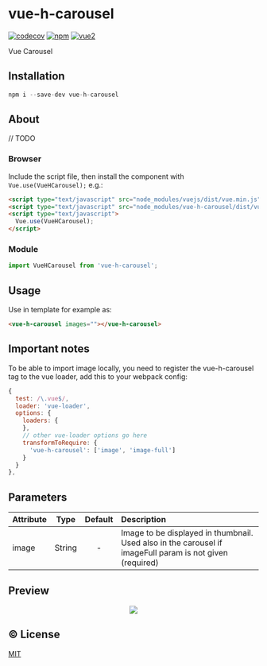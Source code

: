 # vue-h-carousel


[![codecov](https://codecov.io/gh/bliblidotcom/vue-h-carousel/branch/master/graph/badge.svg)](https://codecov.io/gh/bliblidotcom/vue-h-carousel)
[![npm](https://img.shields.io/npm/v/vue-h-carousel.svg)](https://www.npmjs.com/package/vue-h-carousel)
[![vue2](https://img.shields.io/badge/vue-2.x-brightgreen.svg)](https://vuejs.org/)

Vue Carousel

## Installation

```js
npm i --save-dev vue-h-carousel
```

## About
// TODO

### Browser

Include the script file, then install the component with `Vue.use(VueHCarousel);` e.g.:

```html
<script type="text/javascript" src="node_modules/vuejs/dist/vue.min.js"></script>
<script type="text/javascript" src="node_modules/vue-h-carousel/dist/vue-h-carousel.min.js"></script>
<script type="text/javascript">
  Vue.use(VueHCarousel);
</script>
```

### Module

```js
import VueHCarousel from 'vue-h-carousel';
```

## Usage

Use in template for example as:

```html
<vue-h-carousel images=""></vue-h-carousel>
```

## Important notes

To be able to import image locally, you need to register the vue-h-carousel tag to the vue loader, add this to your
webpack config:

``` js
{
  test: /\.vue$/,
  loader: 'vue-loader',
  options: {
    loaders: {
    },
    // other vue-loader options go here
    transformToRequire: {
      'vue-h-carousel': ['image', 'image-full']
    }
  }
},
```

## Parameters

| Attribute        | Type                                            | Default              | Description      |
| :---             | :---:                                           | :---:                | :---             |
| image            | String | - | Image to be displayed in thumbnail. Used also in the carousel if imageFull param is not given (required) |

## Preview

<p align="center">
  <img src="https://raw.githubusercontent.com/bliblidotcom/vue-h-carousel/master/docs/vue-h-carousel-preview.jpg">
</p>


## :copyright: License

[MIT](http://opensource.org/licenses/MIT)

